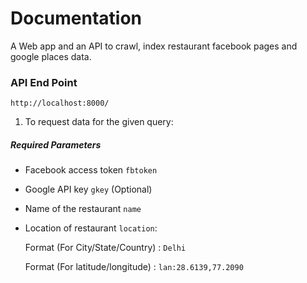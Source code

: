 
# Documentation 
A Web app and an API to crawl, index restaurant facebook pages and google places data.


### API End Point
```http://localhost:8000/```

1. To request data for the given query:
##### Required Parameters
* Facebook access token `fbtoken`

* Google API key `gkey` (Optional)

* Name of the restaurant `name`

* Location of restaurant `location`:

    Format (For City/State/Country) : `Delhi`

    Format (For latitude/longitude) : `lan:28.6139,77.2090`


  

